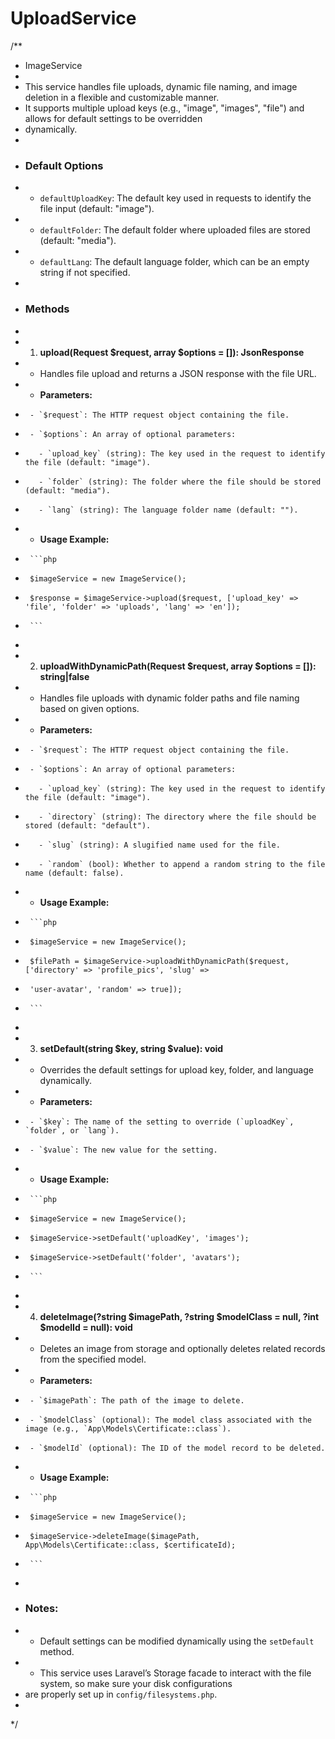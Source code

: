 # UploadService
/**
 * ImageService
 *
 * This service handles file uploads, dynamic file naming, and image deletion in a flexible and customizable manner.
 * It supports multiple upload keys (e.g., "image", "images", "file") and allows for default settings to be overridden
 * dynamically.
 *
 * ### Default Options
 * - `defaultUploadKey`: The default key used in requests to identify the file input (default: "image").
 * - `defaultFolder`: The default folder where uploaded files are stored (default: "media").
 * - `defaultLang`: The default language folder, which can be an empty string if not specified.
 *
 * ### Methods
 *
 * 1. **upload(Request $request, array $options = []): JsonResponse**
 *    - Handles file upload and returns a JSON response with the file URL.
 *    - **Parameters:**
 *      - `$request`: The HTTP request object containing the file.
 *      - `$options`: An array of optional parameters:
 *        - `upload_key` (string): The key used in the request to identify the file (default: "image").
 *        - `folder` (string): The folder where the file should be stored (default: "media").
 *        - `lang` (string): The language folder name (default: "").
 *    - **Usage Example:**
 *      ```php
 *      $imageService = new ImageService();
 *      $response = $imageService->upload($request, ['upload_key' => 'file', 'folder' => 'uploads', 'lang' => 'en']);
 *      ```
 *
 * 2. **uploadWithDynamicPath(Request $request, array $options = []): string|false**
 *    - Handles file uploads with dynamic folder paths and file naming based on given options.
 *    - **Parameters:**
 *      - `$request`: The HTTP request object containing the file.
 *      - `$options`: An array of optional parameters:
 *        - `upload_key` (string): The key used in the request to identify the file (default: "image").
 *        - `directory` (string): The directory where the file should be stored (default: "default").
 *        - `slug` (string): A slugified name used for the file.
 *        - `random` (bool): Whether to append a random string to the file name (default: false).
 *    - **Usage Example:**
 *      ```php
 *      $imageService = new ImageService();
 *      $filePath = $imageService->uploadWithDynamicPath($request, ['directory' => 'profile_pics', 'slug' =>
 *      'user-avatar', 'random' => true]);
 *      ```
 *
 * 3. **setDefault(string $key, string $value): void**
 *    - Overrides the default settings for upload key, folder, and language dynamically.
 *    - **Parameters:**
 *      - `$key`: The name of the setting to override (`uploadKey`, `folder`, or `lang`).
 *      - `$value`: The new value for the setting.
 *    - **Usage Example:**
 *      ```php
 *      $imageService = new ImageService();
 *      $imageService->setDefault('uploadKey', 'images');
 *      $imageService->setDefault('folder', 'avatars');
 *      ```
 *
 * 4. **deleteImage(?string $imagePath, ?string $modelClass = null, ?int $modelId = null): void**
 *    - Deletes an image from storage and optionally deletes related records from the specified model.
 *    - **Parameters:**
 *      - `$imagePath`: The path of the image to delete.
 *      - `$modelClass` (optional): The model class associated with the image (e.g., `App\Models\Certificate::class`).
 *      - `$modelId` (optional): The ID of the model record to be deleted.
 *    - **Usage Example:**
 *      ```php
 *      $imageService = new ImageService();
 *      $imageService->deleteImage($imagePath, App\Models\Certificate::class, $certificateId);
 *      ```
 *
 * ### Notes:
 * - Default settings can be modified dynamically using the `setDefault` method.
 * - This service uses Laravel’s Storage facade to interact with the file system, so make sure your disk configurations
 * are properly set up in `config/filesystems.php`.
 *
 */
